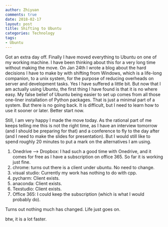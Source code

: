 ```yaml
---
author: Zhiyuan
comments: true
date: 2018-02-17
layout: post
title: Shifting to Ubuntu
categories: Technology
tags:
- Ubuntu
---
```


Got an extra day off. Finally I have moved everything to Ubuntu on one of my working machine. I have been thinking about this for a very long time without making the move. On Jan 24th I wrote a blog about the hard decisions I have to make by with shifting from Windows, which is a life-long companion, to a unix system, for the purpose of reducing overheads on server and development tasks. Yes I have suffered a little bit. But now that I am actually using Ubuntu, the first thing I have found is that it is no where easy. My false belief of Ubuntu being easier to set up comes from all those one-liner installation of Python packages. That is just a minimal part of a system. But there is no going back. It is difficult, but I need to learn how to use it sooner or later. Better start now.

Still, I am very happy I made the move today. As the rational part of me keeps telling me this is not the right time, as I have an interview tomorrow (and I should be preparing for that) and a conference to fly to the day after (and I need to make the slides for presentation). But I would still like to spend roughly 20 minutes to put a mark on the alternatives I am using.

1. Onedrive --> Dropbox:
	I had such a good time with Onedrive, and it comes for free as I have a subscription on office 365. So far it is working just fine.
2. chrome:
	turns out there is a client under ubuntu. No need to change.
3. visual studio:
	Currently my work has nothing to do with cpp.
4. pycharm:
	Client exists.
5. anaconda:
	Client exists.
6. Texstudio:
	Client exists.
7. Office 365:
	I could keep the subscription (which is what I would probably do).

Turns out nothing much has changed. Life just goes on.

btw, it is a lot faster.
